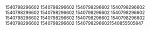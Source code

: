 1540798296602
1540798296602
1540798296602
1540798296602
1540798296602
1540798296602
1540798296602
1540798296602
1540798296602
1540798296602
1540798296602
1540798296602
1540798296602
1540798296602
15407982966021540855505847
